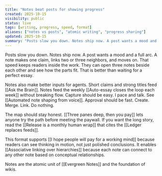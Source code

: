 ```yaml
---
title: "Notes beat posts for showing progress"
created: 2025-10-15
visibility: public
status: live
tags: [writing, progress, speed, format]
aliases: ["notes vs posts", "atomic writing", "progress sharing"]
updated: 2025-10-15
summary: "Posts slow you down. Notes ship now. A post wants a mood and a full arc. A note makes one claim, links two or three neighbors, and moves on."
---
```


Posts slow you down. Notes ship now. A post wants a mood and a full arc. A note makes one claim, links two or three neighbors, and moves on. That speed keeps readers inside the work. They can open three notes beside each other and see how the parts fit. That is better than waiting for a perfect essay.

Notes also make better inputs for agents. Short claims and strong titles feed [[Ask the Brain]]. Notes feed the weekly [[Auto-essay closes the loop each week]] without breaking flow. Capture should be easy. I pace and talk. See [[Automated note shaping from voice]]. Approval should be fast. Create. Merge. Link. Do nothing.

The map should stay honest. [[Three panes deep, then you pay]] lets anyone try the path before meeting the paywall. If you want the long story, read the [[Release is a monthly human wrap]] that cites the [[Ledger replaces feeds]].

This format supports [[I hope people will pay for a working mind]] because readers can see thinking in motion, not just polished conclusions. It enables [[Associative linking over hierarchies]] because each note can connect to any other note based on conceptual relationships.

Notes are the atomic unit of [[Evergreen Notes]] and the foundation of wikis.
